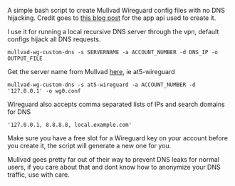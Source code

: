 A simple bash script to create Mullvad Wireguard config files with no DNS hijacking. Credit goes to [this blog post](https://schnerring.net/blog/use-custom-dns-servers-with-mullvad-and-any-wireguard-client/) for the app api used to create it.

I use it for running a local recursive DNS server through the vpn, default configs hijack all DNS requests.

```
mullvad-wg-custom-dns -s SERVERNAME -a ACCOUNT_NUMBER -d DNS_IP -o OUTPUT_FILE
```
Get the server name from Mullvad [here](https://mullvad.net/en/servers/), ie at5-wireguard

```
mullvad-wg-custom-dns -s at5-wireguard -a ACCOUNT_NUMBER -d '127.0.0.1' -o wg0.conf
```
Wireguard also accepts comma separated lists of IPs and search domains for DNS

```
'127.0.0.1, 8.8.8.8, local.example.com'
```

Make sure you have a free slot for a Wireguard key on your account before you create it, the script will generate a new one for you.

Mullvad goes pretty far out of their way to prevent DNS leaks for normal users, if you care about that and dont know how to anonymize your DNS traffic, use with care.
